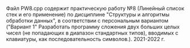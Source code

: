 Файл PW8.cpp содержит практическую работу №8 (Линейный список стек и его применение) по дисциплине "Структуры и алгоритмы обработки данных", в соответствии с персональным вариантом  ("Вариант 1" Разработать программу сложения двух больших целых чисел (не попадающих в диапазон стандартных типов), вводимых с клавиатуры, как последовательность символов.). 2021-2022 г.
